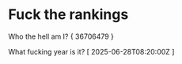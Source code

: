# Fuck the rankings

Who the hell am I?
{ 36706479 }

What fucking year is it?
[ 2025-06-28T08:20:00Z ]
